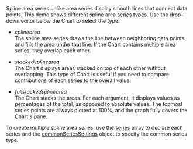 Spline area series unlike area series display smooth lines that connect data points. This demo shows different spline area [series types](/Documentation/ApiReference/UI_Components/dxChart/Configuration/series/#type). Use the drop-down editor below the Chart to select the type.

- *splinearea*    
The spline area series draws the line between neighboring data points and fills the area under that line. If the Chart contains multiple area series, they overlap each other.

- *stackedsplinearea*    
The Chart displays areas stacked on top of each other without overlapping. This type of Chart is useful if you need to compare contributions of each series to the overall value.

- *fullstackedsplinearea*    
The Chart stacks the areas. For each argument, it displays values as percentages of the total, as opposed to absolute values. The topmost series points are always plotted at 100%, and the graph fully covers the Chart's pane. 

To create multiple spline area series, use the [series](/Documentation/ApiReference/UI_Components/dxChart/Configuration/series/) array to declare each series and the [commonSeriesSettings](/Documentation/ApiReference/UI_Components/dxChart/Configuration/commonSeriesSettings/) object to specify the common series type.